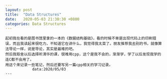 ```yaml
---
layout: post
title:  "Data Structures"
date:   2020-05-03 21:30:30 +0800
categories: Data Structures
---
```


    起初我在看的是图书馆里拿的一本的《数据结构基础》，看的时候不单是出现代码上的印刷错误，而且我读起来很吃力，不知道它在讲什么，我觉得我太菜了。朋友推荐我去别的书，就像算法导论一样，说是导论，其实是最难的吧。
    然后我取舍以后选择听清华的课，很难用cpp，这个是我不会的，渐渐学，学了以后发现我学的连C都不会用了。
    用这个来记录一些笔记，然后还要写另一篇cpp相关的学习记录。
                data:2020/05/03
    ---

